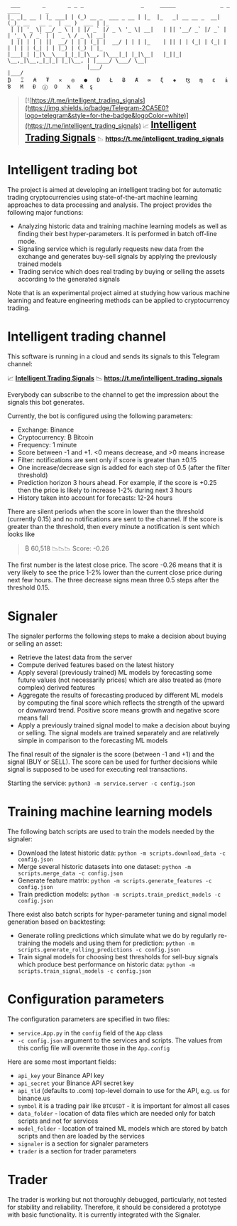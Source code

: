 ```
 ___       _       _ _ _                  _     _____              _ _               ____        _ 
|_ _|_ __ | |_ ___| | (_) __ _  ___ _ __ | |_  |_   _| __ __ _  __| (_)_ __   __ _  | __ )  ___ | |_
 | || '_ \| __/ _ \ | | |/ _` |/ _ \ '_ \| __|   | || '__/ _` |/ _` | | '_ \ / _` | |  _ \ / _ \| __|
 | || | | | ||  __/ | | | (_| |  __/ | | | |_    | || | | (_| | (_| | | | | | (_| | | |_) | (_) | |_ 
|___|_| |_|\__\___|_|_|_|\__, |\___|_| |_|\__|   |_||_|  \__,_|\__,_|_|_| |_|\__, | |____/ \___/ \__|
                         |___/                                               |___/                   
₿   Ξ   ₳   ₮   ✕   ◎   ●   Ð   Ł   Ƀ   Ⱥ   ∞   ξ   ◈   ꜩ   ɱ   ε   ɨ   Ɓ   Μ   Đ  ⓩ  Ο   Ӿ   Ɍ  ȿ
```

> [![https://t.me/intelligent_trading_signals](https://img.shields.io/badge/Telegram-2CA5E0?logo=telegram&style=for-the-badge&logoColor=white)](https://t.me/intelligent_trading_signals) 📈 **<span style="font-size:1.5em;">[Intelligent Trading Signals](https://t.me/intelligent_trading_signals)</span>** 📉 **<https://t.me/intelligent_trading_signals>**

# Intelligent trading bot

The project is aimed at developing an intelligent trading bot for automatic trading cryptocurrencies using state-of-the-art machine learning approaches to data processing and analysis. The project provides the following major functions:
* Analyzing historic data and training machine learning models as well as finding their best hyper-parameters. It is performed in batch off-line mode.
* Signaling service which is regularly requests new data from the exchange and generates buy-sell signals by applying the previously trained models
* Trading service which does real trading by buying or selling the assets according to the generated signals

Note that is an experimental project aimed at studying how various machine learning and feature engineering methods can be applied to cryptocurrency trading. 

# Intelligent trading channel

This software is running in a cloud and sends its signals to this Telegram channel:

📈 **[Intelligent Trading Signals](https://t.me/intelligent_trading_signals)** 📉 **<https://t.me/intelligent_trading_signals>**

Everybody can subscribe to the channel to get the impression about the signals this bot generates.

Currently, the bot is configured using the following parameters:
* Exchange: Binance
* Cryptocurrency: ₿ Bitcoin
* Frequency: 1 minute
* Score between -1 and +1. <0 means decrease, and >0 means increase
* Filter: notifications are sent only if score is greater than ±0.15
* One increase/decrease sign is added for each step of 0.5 (after the filter threshold) 
* Prediction horizon 3 hours ahead. For example, if the score is +0.25 then the price is likely to increase 1-2% during next 3 hours
* History taken into account for forecasts: 12-24 hours

There are silent periods when the score in lower than the threshold (currently 0.15) and no notifications are sent to the channel. If the score is greater than the threshold, then every minute a notification is sent which looks like 

> ₿ 60,518 📉📉📉 Score: -0.26

The first number is the latest close price. The score -0.26 means that it is very likely to see the price 1-2% lower than the current close price during next few hours. The three decrease signs mean three 0.5 steps after the threshold 0.15.

# Signaler

The signaler performs the following steps to make a decision about buying or selling an asset:
* Retrieve the latest data from the server
* Compute derived features based on the latest history
* Apply several (previously trained) ML models by forecasting some future values (not necessarily prices) which are also treated as (more complex) derived features
* Aggregate the results of forecasting produced by different ML models by computing the final score which reflects the strength of the upward or downward trend. Positive score means growth and negative score means fall
* Apply a previously trained signal model to make a decision about buying or selling. The signal models are trained separately and are relatively simple in comparison to the forecasting ML models

The final result of the signaler is the score (between -1 and +1) and the signal (BUY or SELL). The score can be used for further decisions while signal is supposed to be used for executing real transactions.

Starting the service: `python3 -m service.server -c config.json`

# Training machine learning models

The following batch scripts are used to train the models needed by the signaler:
* Download the latest historic data: `python -m scripts.download_data -c config.json`
* Merge several historic datasets into one dataset: `python -m scripts.merge_data -c config.json`
* Generate feature matrix: `python -m scripts.generate_features -c config.json`
* Train prediction models: `python -m scripts.train_predict_models -c config.json`

There exist also batch scripts for hyper-parameter tuning and signal model generation based on backtesting:
* Generate rolling predictions which simulate what we do by regularly re-training the models and using them for prediction: `python -m scripts.generate_rolling_predictions -c config.json`
* Train signal models for choosing best thresholds for sell-buy signals which produce best performance on historic data: `python -m scripts.train_signal_models -c config.json` 

# Configuration parameters

The configuration parameters are specified in two files:
* `service.App.py` in the `config` field of the `App` class
* `-c config.json` argument to the services and scripts. The values from this config file will overwrite those in the `App.config`

Here are some most important fields:
* `api_key` your Binance API key
* `api_secret` your Binance API secret key
* `api_tld` (defaults to .com) top-level domain to use for the API, e.g. `us` for binance.us
* `symbol` it is a trading pair like `BTCUSDT` - it is important for almost all cases
* `data_folder` - location of data files which are needed only for batch scripts and not for services
* `model_folder` - location of trained ML models which are stored by batch scripts and then are loaded by the services
* `signaler` is a section for signaler parameters
* `trader` is a section for trader parameters

# Trader

The trader is working but not thoroughly debugged, particularly, not tested for stability and reliability. Therefore, it should be considered a prototype with basic functionality. It is currently integrated with the Signaler.
